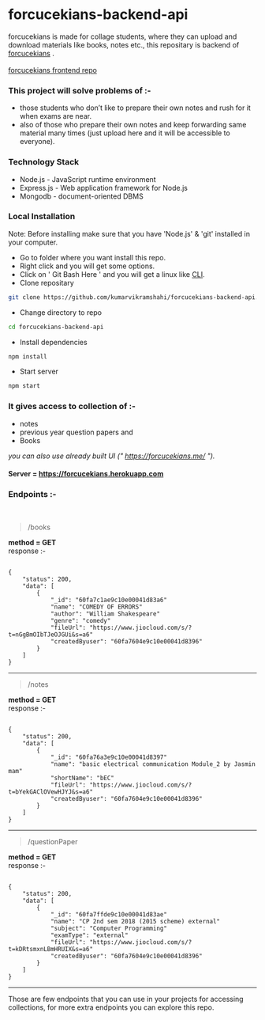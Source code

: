 # forcucekians-backend-api
forcucekians is made for collage students, where they can upload and download materials like books, notes etc., this repositary is backend of [forcucekians]( https://forcucekians.me/ ) .
<br/><br/>
[forcucekians frontend repo]( https://github.com/kumarvikramshahi/forcucekians-frontend )

### This project will solve problems of :-
* those students who don’t like to prepare their own notes and rush for it when exams are near.
* also of those who prepare their own notes and keep forwarding same material many times (just upload here and it will be accessible to everyone).

### Technology Stack
* Node.js - JavaScript runtime environment
* Express.js - Web application framework for Node.js
* Mongodb - document-oriented DBMS

### Local Installation
Note: Before installing make sure that you have 'Node.js' & 'git' installed in your computer.
* Go to folder where you want install this repo.
* Right click and you will get some options.
* Click on ' Git Bash Here ' and you will get a linux like [CLI](https://en.wikipedia.org/wiki/Command-line_interface).
* Clone repositary

```bash
git clone https://github.com/kumarvikramshahi/forcucekians-backend-api.git
```
* Change directory to repo

```bash
cd forcucekians-backend-api
```
* Install dependencies

```bash
npm install
```
* Start server

```bash
npm start
```

### It gives access to collection of :-
* notes 
* previous year question papers and
* Books

*you can also use already built UI (" https://forcucekians.me/ ").*

#### Server = https://forcucekians.herokuapp.com
### Endpoints :-
<br/>

> /books

**method = GET**
<br/>
response :-

```

{
    "status": 200,
    "data": [
        {
            "_id": "60fa7c1ae9c10e00041d83a6" 
            "name": "COMEDY OF ERRORS" 
            "author": "William Shakespeare" 
            "genre": "comedy" 
            "fileUrl": "https://www.jiocloud.com/s/?t=nGgBmOIbTJeOJGUi&s=a6" 
            "createdByuser": "60fa7604e9c10e00041d8396" 
        }
    ]
}

```
<hr/>

> /notes

**method = GET**
<br/>
response :-

```

{
    "status": 200,
    "data": [
        {
            "_id": "60fa76a3e9c10e00041d8397"
            "name": "basic electrical communication Module_2 by Jasmin mam"
            "shortName": "bEC"
            "fileUrl": "https://www.jiocloud.com/s/?t=bYekGAClOVewHJYJ&s=a6"
            "createdByuser": "60fa7604e9c10e00041d8396"
        }
    ]
}

```
<hr/>

> /questionPaper

**method = GET**
<br/>
response :-

```

{
    "status": 200,
    "data": [
        {
            "_id": "60fa7ffde9c10e00041d83ae"
            "name": "CP 2nd sem 2018 (2015 scheme) external"
            "subject": "Computer Programming"
            "examType": "external"
            "fileUrl": "https://www.jiocloud.com/s/?t=kDRtsmxnLBmHRUIX&s=a6"
            "createdByuser": "60fa7604e9c10e00041d8396"
        }
    ]
}

```
<hr/>

Those are few endpoints that you can use in your projects for accessing collections, for more extra endpoints you can explore this repo.
